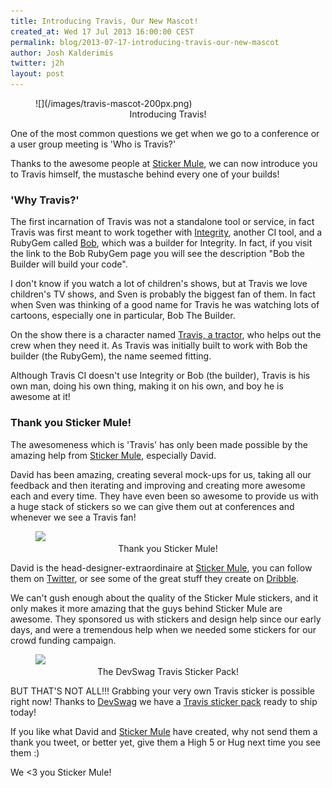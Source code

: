 ```yaml
---
title: Introducing Travis, Our New Mascot!
created_at: Wed 17 Jul 2013 16:00:00 CEST
permalink: blog/2013-07-17-introducing-travis-our-new-mascot
author: Josh Kalderimis
twitter: j2h
layout: post
---
```


<figure class="small right">
  ![](/images/travis-mascot-200px.png)
  <figcaption style="text-align: center">
  Introducing Travis!
  </figcaption>
</figure>

One of the most common questions we get when we go to a conference or a user group meeting is 'Who is Travis?'

Thanks to the awesome people at [Sticker Mule](http://www.stickermule.com/), we can now introduce you to Travis himself, the mustasche behind every one of your builds!

### 'Why Travis?'

The first incarnation of Travis was not a standalone tool or service, in fact Travis was first meant to work together with [Integrity](http://integrityapp.com/), another CI tool, and a RubyGem called [Bob](http://rubygems.org/gems/bob), which was a builder for Integrity. In fact, if you visit the link to the Bob RubyGem page you will see the description "Bob the Builder will build your code".

I don't know if you watch a lot of children's shows, but at Travis we love children's TV shows, and Sven is probably the biggest fan of them. In fact when Sven was thinking of a good name for Travis he was watching lots of cartoons, especially one in particular, Bob The Builder.

On the show there is a character named [Travis, a tractor](http://en.wikipedia.org/wiki/List_of_Bob_the_Builder_characters#Other_vehicles), who helps out the crew when they need it. As Travis was initially built to work with Bob the builder (the RubyGem), the name seemed fitting.

Although Travis CI doesn't use Integrity or Bob (the builder), Travis is his own man, doing his own thing, making it on his own, and boy he is awesome at it!

### Thank you Sticker Mule!

The awesomeness which is 'Travis' has only been made possible by the amazing help from [Sticker Mule](http://www.stickermule.com/), especially David. 

David has been amazing, creating several mock-ups for us, taking all our feedback and then iterating and improving and creating more awesome each and every time. They have even been so awesome to provide us with a huge stack of stickers so we can give them out at conferences and whenever we see a Travis fan!

<figure class="small right">
  <a href="http://stickermule.com"><img
  src="http://assets.stickermule.com/press/sticker-mule-logo-thumb-3.png"/></a>
  <figcaption style="text-align: center">
  Thank you Sticker Mule!
  </figcaption>
</figure>

David is the head-designer-extraordinaire at [Sticker Mule](http://www.stickermule.com/), you can follow them on [Twitter](https://twitter.com/stickermule), or see some of the great stuff they create on [Dribble](http://dribbble.com/stickermule).

We can't gush enough about the quality of the Sticker Mule stickers, and it only makes it more amazing that the guys behind Sticker Mule are awesome. They sponsored us with stickers and design help since our early days, and were a tremendous help when we needed some stickers for our crowd funding campaign.

<figure class="small left">
  <a href="http://devswag.com/products/travis-sticker-bundle-4"><img
  src="http://cdn.shopify.com/s/files/1/0154/2777/products/travis-collection-full_1024x1024.jpg?124"/></a>
  <figcaption style="text-align: center">
  The DevSwag Travis Sticker Pack!
  </figcaption>
</figure>

BUT THAT'S NOT ALL!!! Grabbing your very own Travis sticker is possible right now! Thanks to [DevSwag](http://devswag.com) we have a [Travis sticker pack](http://devswag.com/products/travis-sticker-bundle-4) ready to ship today!

If you like what David and [Sticker Mule](http://www.stickermule.com/) have created, why not send them a thank you tweet, or better yet, give them a High 5 or Hug next time you see them :)

We <3 you Sticker Mule!
